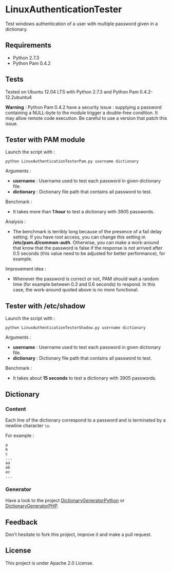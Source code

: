 LinuxAuthenticationTester
=========================

Test windows authentication of a user with multiple password given in a dictionary.

## Requirements

* Python 2.7.3
* Python Pam 0.4.2

## Tests

Tested on Ubuntu 12.04 LTS with Python 2.7.3 and Python Pam 0.4.2-12.2ubuntu4

**Warning** : Python Pam 0.4.2 have a security issue : supplying a password containing a NULL-byte to the module trigger a double-free condition. It may allow remote code execution. Be careful to use a version that patch this issue.

## Tester with PAM module

Launch the script with :
```
python LinuxAuthenticationTesterPam.py username dictionary
```

Arguments : 
* **username** : Username used to test each password in given dictionary file.
* **dictionary** : Dictionary file path that contains all password to test.

Benchmark :
* It takes more than **1 hour** to test a dictionary with 3905 passwords. 

Analysis : 
* The benchmark is terribly long because of the presence of a fail delay setting. If you have root access, you can change this setting in **/etc/pam.d/common-auth**. Otherwise, you can make a work-around that know that the password is false if the response is not arrived after 0.5 seconds (this value need to be adjusted for better performance), for example.

Improvement idea :
* Whenever the password is correct or not, PAM should wait a random time (for example between 0.3 and 0.6 seconds) to respond. In this case, the work-around quoted above is no more functional.

## Tester with /etc/shadow

Launch the script with :
```
python LinuxAuthenticationTesterShadow.py username dictionary
```

Arguments : 
* **username** : Username used to test each password in given dictionary file.
* **dictionary** : Dictionary file path that contains all password to test.

Benchmark :
* It takes about **15 seconds** to test a dictionary with 3905 passwords.

## Dictionary

### Content

Each line of the dictionary correspond to a password and is terminated by a newline character ```\n```.

For example :
```
a
b
c
...
aa
ab
ac
...
```

### Generator

Have a look to the project [DictionaryGeneratorPython](https://github.com/Chavjoh/DictionaryGeneratorPython) or [DictionaryGeneratorPHP](https://github.com/Chavjoh/DictionaryGeneratorPHP).

## Feedback

Don't hesitate to fork this project, improve it and make a pull request.

## License

This project is under Apache 2.0 License.
